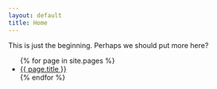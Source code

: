 ```yaml
---
layout: default
title: Home
---
```


This is just the beginning. Perhaps we should put more here?

<ul>
  {% for page in site.pages %} 
      <li><a href="{{site.url}}{{ page.url }}">{{ page.title }}</a></li>
  {% endfor %}
</ul>
